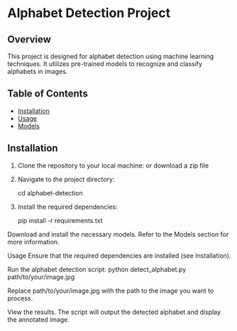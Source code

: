 # Alphabet Detection Project

## Overview

This project is designed for alphabet detection using machine learning techniques. It utilizes pre-trained models to recognize and classify alphabets in images.

## Table of Contents

- [Installation](#installation)
- [Usage](#usage)
- [Models](#models)


## Installation

1. Clone the repository to your local machine:
    or 
    download a zip file

2. Navigate to the project directory:

    cd alphabet-detection


3. Install the required dependencies:

    pip install -r requirements.txt


Download and install the necessary models. Refer to the Models section for more information.

Usage
Ensure that the required dependencies are installed (see Installation).

Run the alphabet detection script:
    python detect_alphabet.py path/to/your/image.jpg

Replace path/to/your/image.jpg with the path to the image you want to process.

View the results. The script will output the detected alphabet and display the annotated image.

